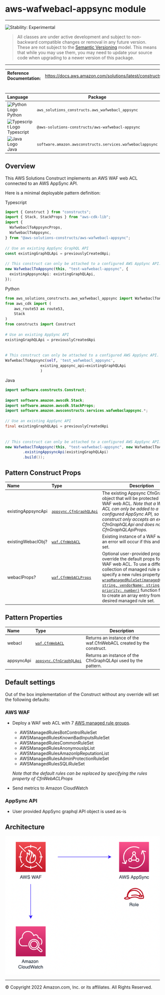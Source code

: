 # aws-wafwebacl-appsync module

<!--BEGIN STABILITY BANNER-->

---

![Stability: Experimental](https://img.shields.io/badge/stability-Experimental-important.svg?style=for-the-badge)

> All classes are under active development and subject to non-backward compatible changes or removal in any
> future version. These are not subject to the [Semantic Versioning](https://semver.org/) model.
> This means that while you may use them, you may need to update your source code when upgrading to a newer version of this package.

---

<!--END STABILITY BANNER-->

| **Reference Documentation**: | <span style="font-weight: normal">https://docs.aws.amazon.com/solutions/latest/constructs/</span> |
| :--------------------------- | :------------------------------------------------------------------------------------------------ |

<div style="height:8px"></div>

| **Language**                                                                                   | **Package**                                               |
| :--------------------------------------------------------------------------------------------- | --------------------------------------------------------- |
| ![Python Logo](https://docs.aws.amazon.com/cdk/api/latest/img/python32.png) Python             | `aws_solutions_constructs.aws_wafwebacl_appsync`          |
| ![Typescript Logo](https://docs.aws.amazon.com/cdk/api/latest/img/typescript32.png) Typescript | `@aws-solutions-constructs/aws-wafwebacl-appsync`         |
| ![Java Logo](https://docs.aws.amazon.com/cdk/api/latest/img/java32.png) Java                   | `software.amazon.awsconstructs.services.wafwebaclappsync` |

## Overview

This AWS Solutions Construct implements an AWS WAF web ACL connected to an AWS AppSync API.

Here is a minimal deployable pattern definition:

Typescript

```typescript
import { Construct } from "constructs";
import { Stack, StackProps } from "aws-cdk-lib";
import {
  WafwebaclToAppsyncProps,
  WafwebaclToAppsync,
} from "@aws-solutions-constructs/aws-wafwebacl-appsync";

// Use an existing AppSync GraphQL API
const existingGraphQLApi = previouslyCreatedApi;

// This construct can only be attached to a configured AWS AppSync API.
new WafwebaclToAppsync(this, "test-wafwebacl-appsync", {
  existingAppsyncApi: existingGraphQLApi,
});
```

Python

```python
from aws_solutions_constructs.aws_wafwebacl_appsync import WafwebaclToAppsyncProps, WafwebaclToAppsync
from aws_cdk import (
    aws_route53 as route53,
    Stack
)
from constructs import Construct

# Use an existing AppSync API
existingGraphQLApi = previouslyCreatedApi


# This construct can only be attached to a configured AWS AppSync API.
WafwebaclToAppsync(self, 'test_wafwebacl_appsync',
                existing_appsync_api=existingGraphQLApi
                )
```

Java

```java
import software.constructs.Construct;

import software.amazon.awscdk.Stack;
import software.amazon.awscdk.StackProps;
import software.amazon.awsconstructs.services.wafwebaclappsync.*;

// Use an existing AppSync API
final existingGraphQLApi = previouslyCreatedApi


// This construct can only be attached to a configured AWS AppSync API.
new WafwebaclToAppsync(this, "test-wafwebacl-appsync", new WafwebaclToAppsyncProps.Builder()
        .existingAppsyncApi(existingGraphQLApi)
        .build());
```

## Pattern Construct Props

| **Name**           | **Type**                                                                                                          | **Description**                                                                                                                                                                                                                                                                                                                                                                   |
| :----------------- | :---------------------------------------------------------------------------------------------------------------- | --------------------------------------------------------------------------------------------------------------------------------------------------------------------------------------------------------------------------------------------------------------------------------------------------------------------------------------------------------------------------------- |
| existingAppsyncApi | [`appsync.CfnGraphQLApi`](https://docs.aws.amazon.com/cdk/api/v2/docs/aws-cdk-lib.aws_appsync.CfnGraphQLApi.html) | The existing Appsync CfnGraphQLApi object that will be protected with the WAF web ACL. _Note that a WAF web ACL can only be added to a configured AppSync API, so this construct only accepts an existing CfnGraphQLApi and does not accept CfnGraphQLApiProps._                                                                                                                  |
| existingWebaclObj? | [`waf.CfnWebACL`](https://docs.aws.amazon.com/cdk/api/v2/docs/aws-cdk-lib.aws_waf.CfnWebACL.html)                 | Existing instance of a WAF web ACL, an error will occur if this and props is set.                                                                                                                                                                                                                                                                                                 |
| webaclProps?       | [`waf.CfnWebACLProps`](https://docs.aws.amazon.com/cdk/api/v2/docs/aws-cdk-lib.aws_waf.CfnWebACLProps.html)       | Optional user-provided props to override the default props for the AWS WAF web ACL. To use a different collection of managed rule sets, specify a new rules property. Use our [`wrapManagedRuleSet(managedGroupName: string, vendorName: string, priority: number)`](../core/lib/waf-defaults.ts) function from core to create an array entry from each desired managed rule set. |

## Pattern Properties

| **Name**   | **Type**                                                                                                          | **Description**                                                    |
| :--------- | :---------------------------------------------------------------------------------------------------------------- | ------------------------------------------------------------------ |
| webacl     | [`waf.CfnWebACL`](https://docs.aws.amazon.com/cdk/api/v2/docs/aws-cdk-lib.aws_waf.CfnWebACL.html)                 | Returns an instance of the waf.CfnWebACL created by the construct. |
| appsyncApi | [`appsync.CfnGraphQLApi`](https://docs.aws.amazon.com/cdk/api/v2/docs/aws-cdk-lib.aws_appsync.CfnGraphQLApi.html) | Returns an instance of the CfnGraphQLApi used by the pattern.      |

## Default settings

Out of the box implementation of the Construct without any override will set the following defaults:

### AWS WAF

- Deploy a WAF web ACL with 7 [AWS managed rule groups](https://docs.aws.amazon.com/waf/latest/developerguide/aws-managed-rule-groups-list.html).

  - AWSManagedRulesBotControlRuleSet
  - AWSManagedRulesKnownBadInputsRuleSet
  - AWSManagedRulesCommonRuleSet
  - AWSManagedRulesAnonymousIpList
  - AWSManagedRulesAmazonIpReputationList
  - AWSManagedRulesAdminProtectionRuleSet
  - AWSManagedRulesSQLiRuleSet

  _Note that the default rules can be replaced by specifying the rules property of CfnWebACLProps_

- Send metrics to Amazon CloudWatch

### AppSync API

- User provided AppSync graphql API object is used as-is

## Architecture

![Architecture Diagram](architecture.png)

---

&copy; Copyright 2022 Amazon.com, Inc. or its affiliates. All Rights Reserved.
